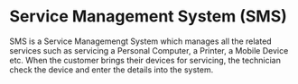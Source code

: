 # Service Management System (SMS)
SMS is a Service Managemengt System which manages all the related services such as servicing a Personal Computer, a Printer, a Mobile Device etc.
When the customer brings their devices for servicing, the technician check the device and enter the details into the system.
